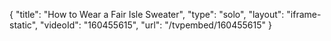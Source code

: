 {
    "title": "How to Wear a Fair Isle Sweater",
    "type": "solo",
    "layout": "iframe-static",
    "videoId": "160455615",
    "url": "\/tvpembed\/160455615"
}